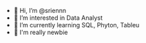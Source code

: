 - 👋 Hi, I’m @sriennn
- 👀 I’m interested in Data Analyst
- 🌱 I’m currently learning SQL, Phyton, Tableu
- 💞️ I'm really newbie
  
<!---
sriennn/sriennn is a ✨ special ✨ repository because its `README.md` (this file) appears on your GitHub profile.
You can click the Preview link to take a look at your changes.
--->
